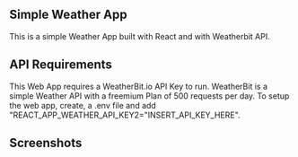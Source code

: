 ## Simple Weather App
This is a simple Weather App built with React and with Weatherbit API.

## API Requirements
This Web App requires a WeatherBit.io API Key to run. WeatherBit is a simple Weather API with a freemium Plan of 500 requests per day. To setup the web app, create, a .env file and add "REACT_APP_WEATHER_API_KEY2="INSERT_API_KEY_HERE".


## Screenshots
